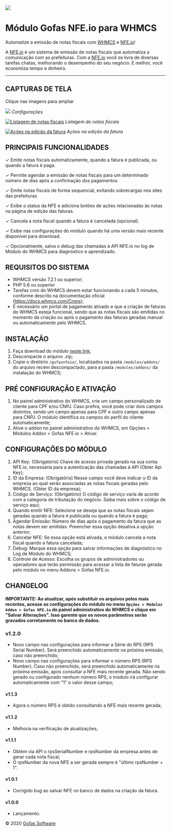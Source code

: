 [![](https://s3.amazonaws.com/uploads.gofas.me/wp-content/uploads/2020/07/14192856/Captura-de-Tela-2020-07-14-a%CC%80s-19.28.30.png)](https://s3.amazonaws.com/uploads.gofas.me/wp-content/uploads/2020/07/14192856/Captura-de-Tela-2020-07-14-a%CC%80s-19.28.30.png)

# Módulo Gofas NFE.io para WHMCS
Automatize a emissão de notas fiscais com [WHMCS](https://goo.gl/gDXngY "WHMCS") e [NFE.io](https://nfe.io "NFE.io")!

A [NFE.io](https://nfe.io "NFE.io") é um sistema de emissão de notas fiscais que automatiza a comunicação com as prefeituras. Com a [NFE.io](https://nfe.io "NFE.io") você se livra de diversas tarefas chatas, melhorando o desempenho do seu negócio. E melhor, você economiza tempo e dinheiro.

------------
## CAPTURAS DE TELA
Clique nas imagens para ampliar

[![](https://s3.amazonaws.com/uploads.gofas.me/wp-content/uploads/2020/05/config_screenshot-1.png)](https://s3.amazonaws.com/uploads.gofas.me/wp-content/uploads/2020/05/config_screenshot-1.png)
*Configurações*

[![Listagem de notas fiscais](https://s3.amazonaws.com/uploads.gofas.me/wp-content/uploads/2020/05/nfe_list_screenshot.png "Listagem de notas fiscais")](https://s3.amazonaws.com/uploads.gofas.me/wp-content/uploads/2020/05/nfe_list_screenshot.png "Listagem de notas fiscais")
*Listagem de notas fiscais*

[![Ações na edição da fatura](https://s3.amazonaws.com/uploads.gofas.me/wp-content/uploads/2020/05/nfe_invoice_screenshot.png "Ações na edição da fatura")](https://s3.amazonaws.com/uploads.gofas.me/wp-content/uploads/2020/05/nfe_invoice_screenshot.png "Ações na edição da fatura")
*Ações na edição da fatura*

## PRINCIPAIS FUNCIONALIDADES
✓ Emite notas fiscais automaticamente, quando a fatura é publicada, ou quando a fatura é paga.

✓ Permite agendar a emissão de notas fiscais para um determinado número de dias após a confirmação dos pagamentos.

✓ Emite notas fiscais de forma sequencial, evitando sobrecargas nos sites das prefeituras.

✓ Exibe o status da NFE e adiciona botões de ações relacionadas às notas na página de edição das faturas.

✓ Cancela a nota fiscal quando a fatura é cancelada (opcional).

✓ Exibe nas configurações do módulo quando há uma versão mais recente disponível para download.

✓ Opcionalmente, salva o debug das chamadas à API NFE.io no log de Módulo do WHMCS para diagnóstico e aprendizado.

## REQUISITOS DO SISTEMA
- WHMCS versão 7.2.1 ou superior;
- PHP 5.6 ou superior
- Tarefas cron do WHMCS devem estar funcionando a cada 5 minutos, conforme descrito na documentação oficial (https://docs.whmcs.com/Crons);
- É necessário um portal de pagamento ativado e que a criação de faturas do WHMCS esteja funcional, sendo que as notas fiscais são emitidas no momento da criação ou após o pagamento das faturas geradas manual ou automaticamente pelo WHMCS.

## INSTALAÇÃO
1. Faça download do módulo [neste link](https://github.com/nfe/whmcs-addon/archive/master.zip "neste link");
2. Descompacte o arquivo .zip;
3. Copie o diretório `/gofasnfeio/`, localizados na pasta `/modules/addons/` do arquivo recém descompactado, para a pasta `/modules/addons/` da instalação do WHMCS;

## PRÉ CONFIGURAÇÃO E ATIVAÇÃO
1. No painel administrativo do WHMCS, crie um campo personalizado de cliente para CPF e/ou CNPJ. Caso prefira, você pode criar dois campos distintos, sendo um campo apenas para CPF e outro campo apenas para CNPJ. O módulo identifica os campos do perfil do cliente automaticamente;
2. Ative o addon no painel administrativo do WHMCS, em Opções > Módulos Addon > Gofas NFE.io > Ativar.

## CONFIGURAÇÕES DO MÓDULO
1. API Key: (Obrigatório) Chave de acesso privada gerado na sua conta NFE.io, necessária para a autenticação das chamadas à API (Obter Api Key);
2. ID da Empresa: (Obrigatório) Nesse campo você deve indicar o ID da empresa ao qual serão associadas as notas fiscais geradas pelo WHMCS. (Obter ID da empresa);
3. Código de Serviço: (Obrigatório) O código de serviço varia de acordo com a categoria de tributação do negócio. Saiba mais sobre o código de serviço aqui;
4. Quando emitir NFE: Selecione se deseja que as notas fiscais sejam geradas quando a fatura é publicada ou quando a fatura é paga;
5. Agendar Emissão: Número de dias após o pagamento da fatura que as notas devem ser emitidas. Preencher essa opção desativa a opção anterior;
6. Cancelar NFE: Se essa opção está ativada, o módulo cancela a nota fiscal quando a fatura cancelada;
7. Debug: Marque essa opção para salvar informações de diagnóstico no Log de Módulo do WHMCS;
8. Controle de Acesso: Escolha os grupos de administradores ou operadores que terão permissão para acessar a lista de faturas gerada pelo módulo no menu Addons > Gofas NFE.io.

## CHANGELOG
#### IMPORTANTE: Ao atualizar, após substituir os arquivos pelos mais recentes, acesse as configurações do módulo no menu `Opções > Módulos Addon > Gofas NFE.io` do painel administrativo do WHMCS e clique em "Salvar Alterações". Isso garente que os novos parâmetros serão gravados corretamente no banco de dados.
### v1.2.0
- Novo campo nas configurações para informar a Série do RPS (RPS Serial Number). Será preenchido automaticamente na próxima emissão, caso não preenchido;
- Novo campo nas configurações para informar o número RPS (RPS Number). Caso não preenchido, será preenchido automaticamente na próxima emissão, após consultar a NFE mais recente gerada. Não sendo gerado ou configurado nenhum número RPS, o módulo irá configurar automaticamente com "1" o valor desse campo;
#### v1.1.3
- Agora o número RPS é obtido consultando a NFE mais recente gerada;
#### v1.1.2
- Melhoria na verificação de atualizações;
#### v1.1.1
- Obtém via API o rpsSerialNumber e rpsNumber da empresa antes de gerar cada nota fiscal;
- O rpsNumber da nova NFE a ser gerada sempre é "último rpsNumber + 1".
#### v1.0.1
- Corrigido bug ao salvar NFE no banco de dados na criação da fatura.
#### v1.0.0
- Lançamento.

© 2020 [Gofas Software](https://gofas.net/whmcs/modulo-nfe-io-para-whmcs/)
